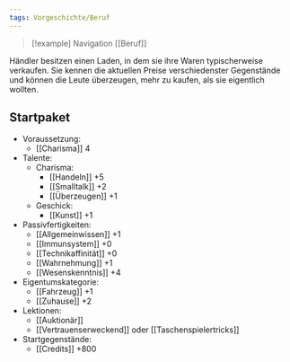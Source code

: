 ```yaml
---
tags: Vorgeschichte/Beruf
---
```

> [!example] Navigation 
>  [[Beruf]]

Händler besitzen einen Laden, in dem sie ihre Waren typischerweise verkaufen. Sie kennen die aktuellen Preise verschiedenster Gegenstände und können die Leute überzeugen, mehr zu kaufen, als sie eigentlich wollten.


## Startpaket
- Voraussetzung: 
	- [[Charisma]] 4
- Talente:  
	- Charisma:
		- [[Handeln]] +5
		- [[Smalltalk]] +2
		- [[Überzeugen]] +1
	- Geschick:
		- [[Kunst]] +1
- Passivfertigkeiten:
	- [[Allgemeinwissen]] +1
	- [[Immunsystem]] +0
	- [[Technikaffinität]] +0
	- [[Wahrnehmung]] +1
	- [[Wesenskenntnis]] +4
- Eigentumskategorie:
	- [[Fahrzeug]] +1
	- [[Zuhause]] +2
- Lektionen:
	- [[Auktionär]]
	- [[Vertrauenserweckend]] oder [[Taschenspielertricks]]
- Startgegenstände: 
	- [[Credits]] +800